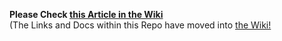 **Please Check [this Article in the Wiki](../../../wiki/Receive-via-HTTP-with-ngrok-using-a-CLI-Wallet)**<br>(The Links and Docs within this Repo have moved into [the Wiki!]((../../../wiki))